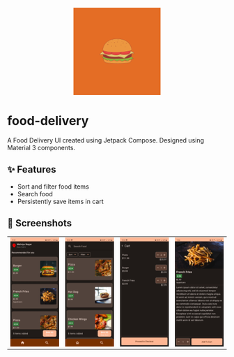 <p align="center">
  <img src="./img/icon/food-delivery.png" width="200" />
</p>

# food-delivery
A Food Delivery UI created using Jetpack Compose. Designed using Material 3 components.

## ✨ Features
- Sort and filter food items
- Search food
- Persistently save items in cart

## 📸 Screenshots
|||||
|---|---|---|---|
| ![feed](img/screenshots/feed.jpg) | ![search](img/screenshots/search.jpg) | ![cart](img/screenshots/cart.jpg) | ![food-detail](img/screenshots/food-detail.jpg) |

